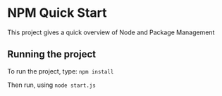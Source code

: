 # NPM Quick Start

This project gives a quick overview of Node and Package Management

## Running the project

To run the project, type: ``` npm install ```

Then run, using ```node start.js```
